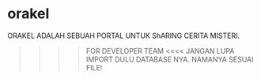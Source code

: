 # orakel

ORAKEL ADALAH SEBUAH PORTAL UNTUK ShARING CERITA MISTERI.

>>>> FOR DEVELOPER TEAM <<<<
JANGAN LUPA IMPORT DULU DATABASE NYA. NAMANYA SESUAI FILE!
